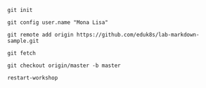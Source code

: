 ```execute
git init
```

```copy-and-edit
git config user.name "Mona Lisa"
```

```copy-and-edit
git remote add origin https://github.com/eduk8s/lab-markdown-sample.git
```

```execute
git fetch
```

```execute
git checkout origin/master -b master
```

```execute
restart-workshop
```
